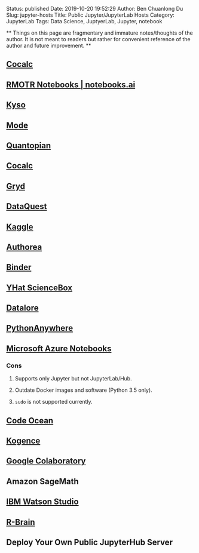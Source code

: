 Status: published
Date: 2019-10-20 19:52:29
Author: Ben Chuanlong Du
Slug: jupyter-hosts
Title: Public Jupyter/JupyterLab Hosts
Category: JupyterLab
Tags: Data Science, JuptyerLab, Jupyter, notebook

**
Things on this page are
fragmentary and immature notes/thoughts of the author.
It is not meant to readers
but rather for convenient reference of the author and future improvement.
**

## [Cocalc](https://cocalc.com/)

## [RMOTR Notebooks | notebooks.ai](https://notebooks.ai/)

## [Kyso](https://kyso.io/)

## [Mode](https://mode.com/)

## [Quantopian](https://www.quantopian.com/)

## [Cocalc](https://cocalc.com/)

## [Gryd](https://gryd.us/)

## [DataQuest](https://www.dataquest.io/)

## [Kaggle](https://www.kaggle.com/)

## [Authorea](https://authorea.com/)

## [Binder](https://mybinder.org/)

## [YHat ScienceBox](https://aws.amazon.com/marketplace/pp/B00KQY1T32/ref=mkt_wir_yhatsciencebox)

## [Datalore](https://datalore.io/)

## [PythonAnywhere](_https://www.pythonanywhere.com/_)

## [Microsoft Azure Notebooks](https://notebooks.azure.com/#)

### Cons

1. Supports only Jupyter but not JupyterLab/Hub. 

2. Outdate Docker images and software (Python 3.5 only).

3. `sudo` is not supported currently.

## [Code Ocean](https://codeocean.com/)

## [Kogence](https://kogence.com/app/docs/Category:JupyterNotebook#Using_JupyterNotebook_on_Kogence)

## [Google Colaboratory](https://colab.research.google.com/)

## Amazon SageMath

## [IBM Watson Studio](https://www.ibm.com/cloud/watson-studio)

## [R-Brain](https://r-brain.io/en/)

## Deploy Your Own Public JupyterHub Server
